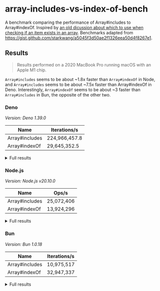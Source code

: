 # array-includes-vs-index-of-bench

A benchmark comparing the performance of Array#includes to Array#indexOf. Inspired by [an old dicussion about which to use when checking if an item exists in an array](https://github.com/nodejs/node/issues/26568). Benchmarks adapted from https://gist.github.com/starkwang/a5045f3d50ae2f1326eea50d4f8267e1.

## Results

> Results performed on a 2020 MacBook Pro running macOS with an Apple M1 chip.

`Array#includes` seems to be about ~1.8x faster than `Array#indexOf` in Node, and `Array#includes` seems to be about ~7.5x faster than Array#indexOf in Deno. Interestingly, `Array#indexOf` seems to be about ~3 faster than `Array#includes` in Bun, the opposite of the other two.

### Deno

_Version: Deno 1.39.0_

| Name           | Iterations/s  |
| -------------- | ------------- |
| Array#includes | 224,966,457.8 |
| Array#indexOf  | 29,645,352.5  |

<details>
    <summary>Full results</summary>

```
$ deno bench src/deno.js
cpu: Apple M1
runtime: deno 1.39.0 (aarch64-apple-darwin)

file:///Users/uncenter/Dev/array-includes-vs-indexof-bench/src/deno.js
benchmark           time (avg)        iter/s             (min … max)       p75       p99      p995
-------------------------------------------------------------------- -----------------------------
Array#includes       4.45 ns/iter 224,966,457.8   (4.22 ns … 123.55 ns)    4.3 ns   6.21 ns  11.65 ns
Array#indexOf       33.73 ns/iter  29,645,352.5    (32.94 ns … 43.8 ns)  34.16 ns  36.29 ns  36.79 ns
```

</details>

### Node.js

_Version: Node.js v20.10.0_

| Name           | Ops/s      |
| -------------- | ---------- |
| Array#includes | 25,072,406 |
| Array#indexOf  | 13,924,296 |

<details>
    <summary>Full results</summary>

```
$ node src/quickbench.js
┌─────────┬──────────────────┬──────────────┬────────────────────┬──────────┬──────────┐
│ (index) │    Task Name     │   ops/sec    │ Average Time (ns)  │  Margin  │ Samples  │
├─────────┼──────────────────┼──────────────┼────────────────────┼──────────┼──────────┤
│    0    │ 'Array#includes' │ '25,072,406' │ 39.884483571410634 │ '±1.69%' │ 12536204 │
│    1    │ 'Array#indexOf'  │ '13,924,296' │ 71.81691304477177  │ '±0.27%' │ 6962149  │
└─────────┴──────────────────┴──────────────┴────────────────────┴──────────┴──────────┘
Fastest function for resource 'default' was 'Array#includes'.
```

</details>

### Bun

_Version: Bun 1.0.18_

| Name           | Iterations/s |
| -------------- | ------------ |
| Array#includes | 10,975,517   |
| Array#indexOf  | 32,947,337   |

<details>
    <summary>Full results</summary>

```
> bun src/quickbench.js
┌─────────┬──────────────────┬──────────────┬────────────────────┬──────────┬──────────┐
│ (index) │    Task Name     │   ops/sec    │ Average Time (ns)  │  Margin  │ Samples  │
├─────────┼──────────────────┼──────────────┼────────────────────┼──────────┼──────────┤
│    0    │ 'Array#includes' │ '10,975,517' │ 91.11187827486278  │ '±0.05%' │ 5487759  │
│    1    │ 'Array#indexOf'  │ '32,947,337' │ 30.35146618811912  │ '±0.09%' │ 16473670 │
└─────────┴──────────────────┴──────────────┴────────────────────┴──────────┴──────────┘
Fastest function for resource 'default' was 'Array#indexOf'.
```

</details>
